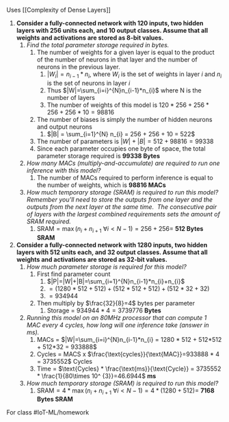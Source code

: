 Uses [[Complexity of Dense Layers]]
1. **Consider a fully-connected network with 120 inputs, two hidden layers with 256 units each, and 10 output classes. Assume that all weights and activations are stored as 8-bit values.**  
    1. *Find the total parameter storage required in bytes.*
        1. The number of weights for a given layer is equal to the product of the number of neurons in that layer and the number of neurons in the previous layer. 
            1. $|W_{i}|=n_{i-1}*n_{i}$, where $W_{i}$ is the set of weights in layer $i$ and $n_{i}$ is the set of neurons in layer $i$
            2. Thus $|W|=\sum_{i=i}^{N}n_{i-1}*n_{i}$ where N is the number of layers
            3. The number of weights of this model is $120 * 256 + 256 * 256 + 256 * 10 = 98816$
        2. The number of biases is simply the number of hidden neurons and output neurons
            1. $|B| = \sum_{i=1}^{N} n_{i} =  256 + 256 + 10 = 522$
        3. The number of parameters is $|W|+|B| = 512 + 98816 = 99338$
        4. Since each parameter occupies one byte of space, the total parameter storage required is **99338 Bytes**
    2. *How many MACs (multiply-and-accumulate) are required to run one inference with this model?*
        1. The number of MACs required to perform inference is equal to the number of weights, which is **98816 MACs**
    3. *How much temporary storage (SRAM) is required to run this model?  Remember you'll need to store the outputs from one layer and the outputs from the next layer at the same time.  The consecutive pair of layers with the largest combined requirements sets the amount of SRAM required.*
        1. SRAM$=\max (n_{i}+n_{i+1}\ \forall i<N-1)=256+256  =$ **512 Bytes SRAM**
2. **Consider a fully-connected network with 1280 inputs, two hidden layers with 512 units each, and 32 output classes. Assume that all weights and activations are stored as 32-bit values.** 
    1. *How much parameter storage is required for this model?*
        1. First find parameter count
            1. $|P|=|W|+|B|=\sum_{i=1}^{N}n_{i-1}*n_{i}+n_{i}$
            2. $= (1280 * 512 + 512) + (512 * 512 + 512) + (512 * 32 + 32)$
            3. $= 934944$
        2. Then multiply by $\frac{32}{8}=4$ bytes per parameter
            1. Storage = $934944*4= 3739776$ **Bytes** 
    2. *Running this model on an 80MHz processor that can compute 1 MAC every 4 cycles, how long will one inference take (answer in ms).*
        1. MACs =  $|W|=\sum_{i=i}^{N}n_{i-1}*n_{i} = 1280 * 512 + 512*512 + 512*32 = 933888$
        2. Cycles = MACS x $\frac{\text{cycles}}{\text{MAC}}=933888 * 4 = 3735552$ Cycles
        3. Time = $\text{Cycles} * \frac{\text{ms}}{\text{Cycle}} = 3735552 * \frac{1}{80\times 10^ {3}}=46.6944$ **ms**
    3. *How much temporary storage (SRAM) is required to run this model?*
        1. SRAM$=4*\max (n_{i}+n_{i+1}\ \forall i<N-1)=4*(1280+512)  =$ **7168 Bytes SRAM**


For class #IoT-ML/homework